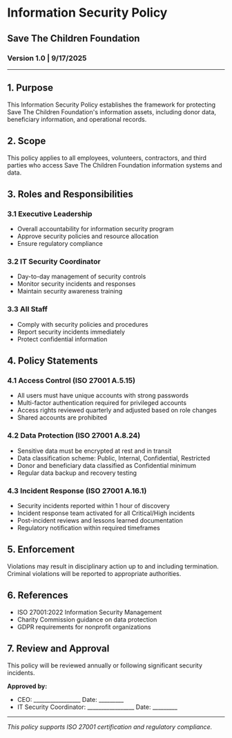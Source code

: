 # Information Security Policy

## Save The Children Foundation

### Version 1.0 | 9/17/2025

---

## 1. Purpose
This Information Security Policy establishes the framework for protecting Save The Children Foundation's information assets, including donor data, beneficiary information, and operational records.

## 2. Scope
This policy applies to all employees, volunteers, contractors, and third parties who access Save The Children Foundation information systems and data.

## 3. Roles and Responsibilities

### 3.1 Executive Leadership
- Overall accountability for information security program
- Approve security policies and resource allocation
- Ensure regulatory compliance

### 3.2 IT Security Coordinator
- Day-to-day management of security controls
- Monitor security incidents and responses
- Maintain security awareness training

### 3.3 All Staff
- Comply with security policies and procedures
- Report security incidents immediately
- Protect confidential information

## 4. Policy Statements

### 4.1 Access Control (ISO 27001 A.5.15)
- All users must have unique accounts with strong passwords
- Multi-factor authentication required for privileged accounts
- Access rights reviewed quarterly and adjusted based on role changes
- Shared accounts are prohibited

### 4.2 Data Protection (ISO 27001 A.8.24)
- Sensitive data must be encrypted at rest and in transit
- Data classification scheme: Public, Internal, Confidential, Restricted
- Donor and beneficiary data classified as Confidential minimum
- Regular data backup and recovery testing

### 4.3 Incident Response (ISO 27001 A.16.1)
- Security incidents reported within 1 hour of discovery
- Incident response team activated for all Critical/High incidents
- Post-incident reviews and lessons learned documentation
- Regulatory notification within required timeframes

## 5. Enforcement
Violations may result in disciplinary action up to and including termination. Criminal violations will be reported to appropriate authorities.

## 6. References
- ISO 27001:2022 Information Security Management
- Charity Commission guidance on data protection
- GDPR requirements for nonprofit organizations

## 7. Review and Approval
This policy will be reviewed annually or following significant security incidents.

**Approved by:**
- CEO: _________________ Date: _________
- IT Security Coordinator: _________________ Date: _________

---
*This policy supports ISO 27001 certification and regulatory compliance.*